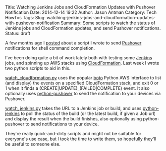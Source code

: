 Title: Watching Jenkins Jobs and CloudFormation Updates with Pushover Notification
Date: 2014-12-14 19:22
Author: Jason Antman
Category: Tech HowTos
Tags: 
Slug: watching-jenkins-jobs-and-cloudformation-updates-with-pushover-notification
Summary: Some scripts to watch the status of Jenkins jobs and CloudFormation updates, and send Pushover notifications.
Status: draft

A few months ago I [posted](http://blog.jasonantman.com/2014/09/pushover-notifications-for-shell-command-completion-and-status/)
about a script I wrote to send [Pushover](https://pushover.net/) notifications for shell command completion.

I've been doing quite a bit of work lately both with testing some [Jenkins](http://jenkins-ci.org/) jobs, and spinning up
AWS stacks using [CloudFormation](https://aws.amazon.com/cloudformation/). Last week I wrote two python scripts to aid in this.

[watch_cloudformation.py](https://github.com/jantman/misc-scripts/blob/master/watch_cloudformation.py) uses the popular [boto](https://github.com/boto/boto)
Python AWS interface to list (and display) the events on a specified CloudFormation stack, and exit 0 or 1 when it finds a (CREATE|UPDATE)_(FAILED|COMPLETE) event.
It also optionally uses [python-pushover](https://pypi.python.org/pypi/python-pushover) to send the notification to your devices via Pushover.

[watch_jenkins.py](https://github.com/jantman/misc-scripts/blob/master/watch_jenkins.py) takes the URL to a Jenkins job or build, and uses
[python-jenkins](https://pypi.python.org/pypi/python-jenkins) to poll the status of the build (or the latest build, if given a Job url)
and display the result when the build finishes, also optionally using python-pushover to send notifications to your device.

They're really quick-and-dirty scripts and might not be suitable for everyone's use case, but I took the time to write them,
so hopefully they'll be useful to someone else.
